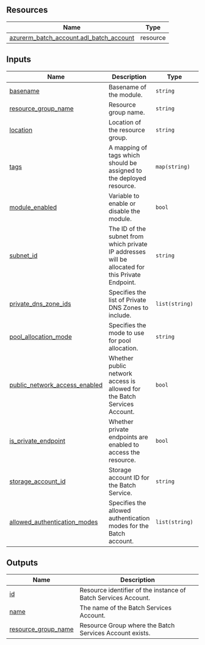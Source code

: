 <!-- BEGIN_TF_DOCS -->
## Resources

| Name | Type |
|------|------|
| [azurerm_batch_account.adl_batch_account](https://registry.terraform.io/providers/hashicorp/azurerm/latest/docs/resources/batch_account) | resource |

## Inputs

| Name | Description | Type | Default | Required |
|------|-------------|------|---------|:--------:|
| <a name="input_basename"></a> [basename](#input\_basename) | Basename of the module. | `string` | n/a | yes |
| <a name="input_resource_group_name"></a> [resource\_group\_name](#input\_resource\_group\_name) | Resource group name. | `string` | n/a | yes |
| <a name="input_location"></a> [location](#input\_location) | Location of the resource group. | `string` | n/a | yes |
| <a name="input_tags"></a> [tags](#input\_tags) | A mapping of tags which should be assigned to the deployed resource. | `map(string)` | `{}` | no |
| <a name="input_module_enabled"></a> [module\_enabled](#input\_module\_enabled) | Variable to enable or disable the module. | `bool` | `true` | no |
| <a name="input_subnet_id"></a> [subnet\_id](#input\_subnet\_id) | The ID of the subnet from which private IP addresses will be allocated for this Private Endpoint. | `string` | `""` | no |
| <a name="input_private_dns_zone_ids"></a> [private\_dns\_zone\_ids](#input\_private\_dns\_zone\_ids) | Specifies the list of Private DNS Zones to include. | `list(string)` | `[]` | no |
| <a name="input_pool_allocation_mode"></a> [pool\_allocation\_mode](#input\_pool\_allocation\_mode) | Specifies the mode to use for pool allocation. | `string` | `"BatchService"` | no |
| <a name="input_public_network_access_enabled"></a> [public\_network\_access\_enabled](#input\_public\_network\_access\_enabled) | Whether public network access is allowed for the Batch Services Account. | `bool` | `false` | no |
| <a name="input_is_private_endpoint"></a> [is\_private\_endpoint](#input\_is\_private\_endpoint) | Whether private endpoints are enabled to access the resource. | `bool` | `true` | no |
| <a name="input_storage_account_id"></a> [storage\_account\_id](#input\_storage\_account\_id) | Storage account ID for the Batch Service. | `string` | n/a | yes |
| <a name="input_allowed_authentication_modes"></a> [allowed\_authentication\_modes](#input\_allowed\_authentication\_modes) | Specifies the allowed authentication modes for the Batch account. | `list(string)` | <pre>[<br>  "AAD",<br>  "SharedKey",<br>  "TaskAuthenticationToken"<br>]</pre> | no |

## Outputs

| Name | Description |
|------|-------------|
| <a name="output_id"></a> [id](#output\_id) | Resource identifier of the instance of Batch Services Account. |
| <a name="output_name"></a> [name](#output\_name) | The name of the Batch Services Account. |
| <a name="output_resource_group_name"></a> [resource\_group\_name](#output\_resource\_group\_name) | Resource Group where the Batch Services Account exists. |
<!-- END_TF_DOCS -->